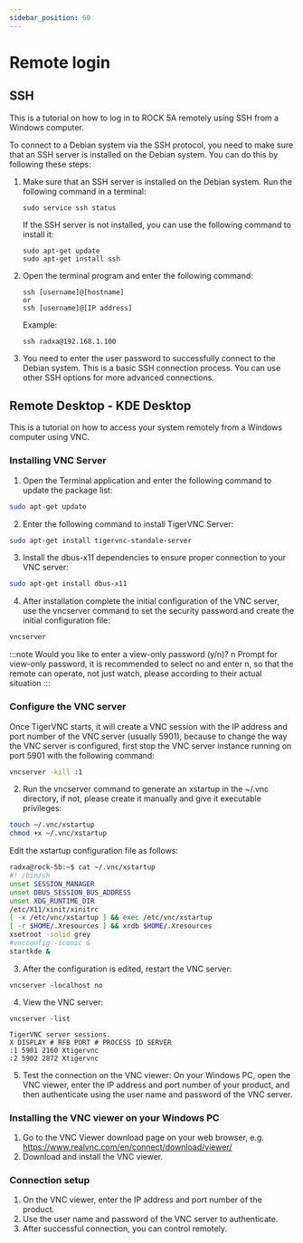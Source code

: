 ```yaml
---
sidebar_position: 60
---
```


# Remote login

## SSH

This is a tutorial on how to log in to ROCK 5A remotely using SSH from a Windows computer.

To connect to a Debian system via the SSH protocol, you need to make sure that an SSH server is installed on the Debian system. You can do this by following these steps:

1.  Make sure that an SSH server is installed on the Debian system. Run the following command in a terminal:

        sudo service ssh status

    If the SSH server is not installed, you can use the following command to install it:

        sudo apt-get update
        sudo apt-get install ssh

2.  Open the terminal program and enter the following command:

        ssh [username]@[hostname]
        or
        ssh [username]@[IP address]

    Example:

        ssh radxa@192.168.1.100

3.  You need to enter the user password to successfully connect to the Debian system.
    This is a basic SSH connection process. You can use other SSH options for more advanced connections.

## Remote Desktop - KDE Desktop

This is a tutorial on how to access your system remotely from a Windows computer using VNC.

### Installing VNC Server

1. Open the Terminal application and enter the following command to update the package list:

```bash
sudo apt-get update
```

2. Enter the following command to install TigerVNC Server:

```bash
sudo apt-get install tigervnc-standale-server
```

3. Install the dbus-x11 dependencies to ensure proper connection to your VNC server:

```bash
sudo apt-get install dbus-x11
```

4. After installation complete the initial configuration of the VNC server, use the vncserver command to set the security password and create the initial configuration file:

```bash
vncserver
```

:::note
Would you like to enter a view-only password (y/n)? n Prompt for view-only password, it is recommended to select no and enter n, so that the remote can operate, not just watch, please according to their actual situation
:::

### Configure the VNC server

Once TigerVNC starts, it will create a VNC session with the IP address and port number of the VNC server (usually 5901), because to change the way the VNC server is configured, first stop the VNC server instance running on port 5901 with the following command:

```bash
vncserver -kill :1
```

2. Run the vncserver command to generate an xstartup in the ~/.vnc directory, if not, please create it manually and give it executable privileges:

```bash
touch ~/.vnc/xstartup
chmod +x ~/.vnc/xstartup
```

Edit the xstartup configuration file as follows:

```bash
radxa@rock-5b:~$ cat ~/.vnc/xstartup
#! /bin/sh
unset SESSION_MANAGER
unset DBUS_SESSION_BUS_ADDRESS
unset XDG_RUNTIME_DIR
/etc/X11/xinit/xinitrc
[ -x /etc/vnc/xstartup ] && exec /etc/vnc/xstartup
[ -r $HOME/.Xresources ] && xrdb $HOME/.Xresources
xsetroot -solid grey
#vncconfig -iconic &
startkde &
```

3. After the configuration is edited, restart the VNC server:

```shell
vncserver -localhost no
```

4. View the VNC server:

```shell
vncserver -list

TigerVNC server sessions.
X DISPLAY # RFB PORT # PROCESS ID SERVER
:1 5901 2160 Xtigervnc
:2 5902 2872 Xtigervnc
```

5. Test the connection on the VNC viewer: On your Windows PC, open the VNC viewer, enter the IP address and port number of your product, and then authenticate using the user name and password of the VNC server.

### Installing the VNC viewer on your Windows PC

1. Go to the VNC Viewer download page on your web browser, e.g. https://www.realvnc.com/en/connect/download/viewer/
2. Download and install the VNC viewer.

### Connection setup

1. On the VNC viewer, enter the IP address and port number of the product.
2. Use the user name and password of the VNC server to authenticate.
3. After successful connection, you can control remotely.
